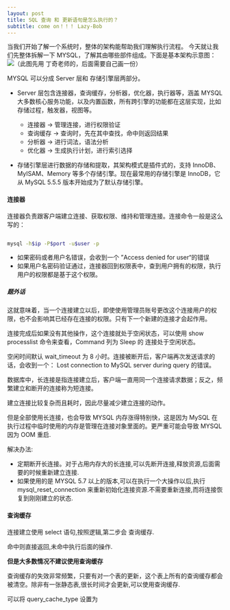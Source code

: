 ```yaml
---
layout: post
title: SQL 查询 和 更新语句是怎么执行的？
subtitle: come on！！！ Lazy-Bob
---
```


当我们开始了解一个系统时，整体的架构能帮助我们理解执行流程。
今天就让我们先整体拆解一下 MYSQL，了解其由哪些部件组成。下面是基本架构示意图：  
![（此图先用 丁奇老师的，后面需要自己画一份）](../imgfromleetcode/mysqlday1.png)


MYSQL 可以分成 Server 层和 存储引擎层两部分。   
* Server 层包含连接器，查询缓存，分析器，优化器，执行器等，涵盖 MYSQL 大多数核心服务功能，以及内置函数，所有跨引擎的功能都在这层实现，比如存储过程，触发器，视图等。
  * 连接器 -> 管理连接，进行权限验证
  * 查询缓存 -> 查询时，先在其中查找，命中则返回结果
  * 分析器 -> 进行词法，语法分析
  * 优化器 -> 生成执行计划，进行索引选择

* 存储引擎层进行数据的存储和提取，其架构模式是插件式的，支持 InnoDB、MyISAM、Memory 等多个存储引擎。现在最常用的存储引擎是 InnoDB，它从 MySQL 5.5.5 版本开始成为了默认存储引擎。


#### 连接器

连接器负责跟客户端建立连接、获取权限、维持和管理连接。连接命令一般是这么写的：
~~~ bash

mysql -h$ip -P$port -u$user -p

~~~

* 如果密码或者用户名错误，会收到一个 ”Access denied for user“的错误
* 如果用户名密码验证通过，连接器回到权限表中，查到用户拥有的权限，执行用户的权限都是基于这个权限。

##### 题外话
这就意味着，当一个连接建立以后，即使使用管理员账号更改这个连接用户的权限，也不会影响其已经存在连接的权限。只有下一个新建的连接才会起作用。

连接完成后如果没有其他操作，这个连接就处于空闲状态，可以使用 show processlist 命令来查看，Command 列为 Sleep 的 连接处于空闲状态。

空闲时间默认 wait_timeout 为 8 小时。连接被断开后，客户端再次发送请求的话，会收到一个： Lost connection to MySQL server during query 的错误。

数据库中，长连接是指连接建立后，客户端一直用同一个连接请求数据；反之，频繁建立和断开的连接称为短连接。

建立连接比较复杂而且耗时，因此尽量减少建立连接的动作。

但是全部使用长连接，也会导致 MYSQL 内存涨得特别快，这是因为 MySQL 在执行过程中临时使用的内存是管理在连接对象里面的。更严重可能会导致 MYSQL　因为 OOM 重启.

解决办法:
* 定期断开长连接。对于占用内存大的长连接,可以先断开连接,释放资源,后面需要的时候重新建立连接.
* 如果使用的是 MYSQL 5.7 以上的版本,可以在执行一个大操作以后,执行 mysql_reset_connection 来重新初始化连接资源.不需要重新连接,而将连接恢复到刚刚建立的状态.

#### 查询缓存

连接建立使用 select 语句,按照逻辑,第二步会 查询缓存.

命中则直接返回,未命中执行后面的操作.

**但是大多数情况不建议使用查询缓存**

查询缓存的失效非常频繁，只要有对一个表的更新，这个表上所有的查询缓存都会被清空。除非有一张静态表,很长时间才会更新,可以使用查询缓存.

可以将 query_cache_type 设置为 
